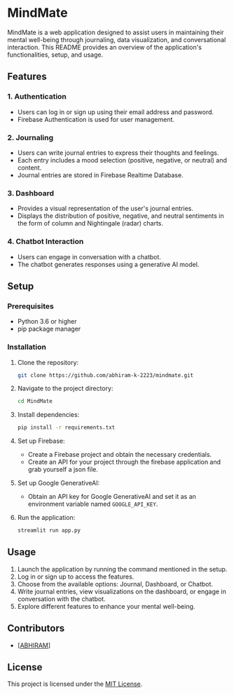 # MindMate

MindMate is a web application designed to assist users in maintaining their mental well-being through journaling, data visualization, and conversational interaction. This README provides an overview of the application's functionalities, setup, and usage.

## Features

### 1. Authentication
- Users can log in or sign up using their email address and password.
- Firebase Authentication is used for user management.

### 2. Journaling
- Users can write journal entries to express their thoughts and feelings.
- Each entry includes a mood selection (positive, negative, or neutral) and content.
- Journal entries are stored in Firebase Realtime Database.

### 3. Dashboard
- Provides a visual representation of the user's journal entries.
- Displays the distribution of positive, negative, and neutral sentiments in the form of column and Nightingale (radar) charts.

### 4. Chatbot Interaction
- Users can engage in conversation with a chatbot.
- The chatbot generates responses using a generative AI model.

## Setup

### Prerequisites
- Python 3.6 or higher
- pip package manager

### Installation
1. Clone the repository:

    ```bash
    git clone https://github.com/abhiram-k-2223/mindmate.git
    ```

2. Navigate to the project directory:

    ```bash
    cd MindMate
    ```

3. Install dependencies:

    ```bash
    pip install -r requirements.txt
    ```

4. Set up Firebase:
    - Create a Firebase project and obtain the necessary credentials.
    - Create an API for your project through the firebase application and grab yourself a json file.

5. Set up Google GenerativeAI:
    - Obtain an API key for Google GenerativeAI and set it as an environment variable named `GOOGLE_API_KEY`.

6. Run the application:

    ```bash
    streamlit run app.py
    ```

## Usage

1. Launch the application by running the command mentioned in the setup.
2. Log in or sign up to access the features.
3. Choose from the available options: Journal, Dashboard, or Chatbot.
4. Write journal entries, view visualizations on the dashboard, or engage in conversation with the chatbot.
5. Explore different features to enhance your mental well-being.

## Contributors

- [[ABHIRAM](https://github.com/abhiram-k-2223)]

## License

This project is licensed under the [MIT License](LICENSE).
